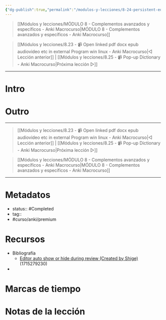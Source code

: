 ```yaml
---
{"dg-publish":true,"permalink":"/modulos-y-lecciones/8-24-persistent-editor-y-editor-auto-show-or-hide-during-review-anki-macrocurso/","noteIcon":"","updated":"2024-05-22T13:35:17.670+02:00"}
---
```



> [[Módulos y lecciones/MÓDULO 8 - Complementos avanzados y específicos - Anki Macrocurso\|MÓDULO 8 - Complementos avanzados y específicos - Anki Macrocurso]]

> [[Módulos y lecciones/8.23 - 📹 Open linked pdf docx epub audiovideo etc in external Program win linux - Anki Macrocurso\|◁ Lección anterior]] | [[Módulos y lecciones/8.25 - 📹 Pop-up Dictionary - Anki Macrocurso\|Próxima lección ▷]]

---

# Intro


# 


# Outro

---

> [[Módulos y lecciones/8.23 - 📹 Open linked pdf docx epub audiovideo etc in external Program win linux - Anki Macrocurso\|◁ Lección anterior]] | [[Módulos y lecciones/8.25 - 📹 Pop-up Dictionary - Anki Macrocurso\|Próxima lección ▷]]

> [[Módulos y lecciones/MÓDULO 8 - Complementos avanzados y específicos - Anki Macrocurso\|MÓDULO 8 - Complementos avanzados y específicos - Anki Macrocurso]]

---
# Metadatos
- status:: #Completed 
- tag:: 
- #curso/anki/premium

# Recursos
- Bibliografía
	- [Editor auto show or hide during review (Created by Shige)](https://ankiweb.net/shared/info/1715279230) (1715279230)
- 

# Marcas de tiempo


# Notas de la lección
